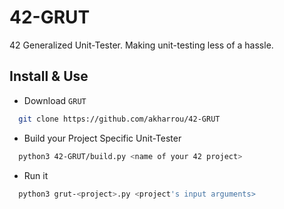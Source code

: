 # 42-GRUT
42 Generalized Unit-Tester. Making unit-testing less of a hassle.


## Install & Use

  * Download `GRUT`
```bash
  git clone https://github.com/akharrou/42-GRUT
```

  * Build your Project Specific Unit-Tester
```bash
  python3 42-GRUT/build.py <name of your 42 project>
```

  * Run it
```bash
  python3 grut-<project>.py <project's input arguments>
```
